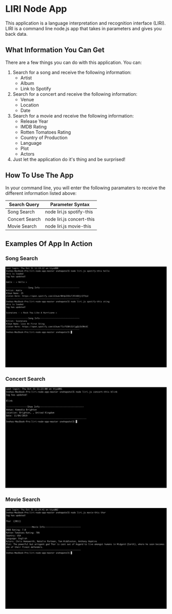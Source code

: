 # LIRI Node App
This application is a language interpretation and recognition interface (LIRI). LIRI is a command line node.js app that takes in parameters and gives you back data.

## What Information You Can Get
There are a few things you can do with this application. You can:
1. Search for a song and receive the following information:
    * Artist
    * Album
    * Link to Spotify
2. Search for a concert and receive the following information:
    * Venue
    * Location
    * Date
3. Search for a movie and receive the following information:
    * Release Year
    * IMDB Rating
    * Rotten Tomatoes Rating
    * Country of Production
    * Language
    * Plot
    * Actors
4. Just let the application do it's thing and be surprised!

## How To Use The App
In your command line, you will enter the following paramaters to receive the different information listed above:

Search Query | Parameter Syntax
------------ | ---------------
Song Search | node liri.js spotify-this
Concert Search | node liri.js concert-this
Movie Search | node liri.js movie-this

## Examples Of App In Action
### Song Search
![Song Search](/spotify-this.png)


### Concert Search
![Concert Search](/concert-this.png)


### Movie Search
![Movie Search](/movie-this.png)
